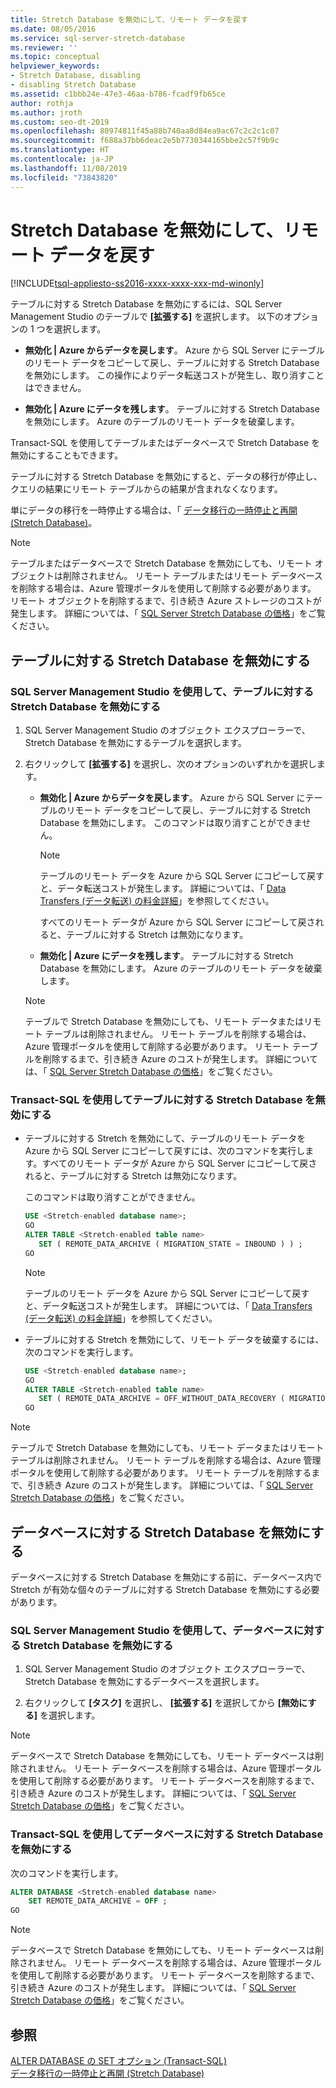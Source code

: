 ```yaml
---
title: Stretch Database を無効にして、リモート データを戻す
ms.date: 08/05/2016
ms.service: sql-server-stretch-database
ms.reviewer: ''
ms.topic: conceptual
helpviewer_keywords:
- Stretch Database, disabling
- disabling Stretch Database
ms.assetid: c1bbb24e-47e3-46aa-b786-fcadf9fb65ce
author: rothja
ms.author: jroth
ms.custom: seo-dt-2019
ms.openlocfilehash: 80974811f45a88b740aa8d84ea9ac67c2c2c1c07
ms.sourcegitcommit: f688a37bb6deac2e5b7730344165bbe2c57f9b9c
ms.translationtype: HT
ms.contentlocale: ja-JP
ms.lasthandoff: 11/08/2019
ms.locfileid: "73843820"
---
```

# <a name="disable-stretch-database-and-bring-back-remote-data"></a>Stretch Database を無効にして、リモート データを戻す
[!INCLUDE[tsql-appliesto-ss2016-xxxx-xxxx-xxx-md-winonly](../../includes/tsql-appliesto-ss2016-xxxx-xxxx-xxx-md-winonly.md)]


  テーブルに対する Stretch Database を無効にするには、SQL Server Management Studio のテーブルで **[拡張する]** を選択します。 以下のオプションの 1 つを選択します。  
  
-   **無効化 | Azure からデータを戻します**。 Azure から SQL Server にテーブルのリモート データをコピーして戻し、テーブルに対する Stretch Database を無効にします。 この操作によりデータ転送コストが発生し、取り消すことはできません。  
  
-   **無効化 | Azure にデータを残します**。 テーブルに対する Stretch Database を無効にします。  Azure のテーブルのリモート データを破棄します。  
  
 Transact-SQL を使用してテーブルまたはデータベースで Stretch Database を無効にすることもできます。  
  
 テーブルに対する Stretch Database を無効にすると、データの移行が停止し、クエリの結果にリモート テーブルからの結果が含まれなくなります。  
  
 単にデータの移行を一時停止する場合は、「 [データ移行の一時停止と再開 &#40;Stretch Database&#41;](../../sql-server/stretch-database/pause-and-resume-data-migration-stretch-database.md)。  
  
> [!NOTE]
> テーブルまたはデータベースで Stretch Database を無効にしても、リモート オブジェクトは削除されません。 リモート テーブルまたはリモート データベースを削除する場合は、Azure 管理ポータルを使用して削除する必要があります。 リモート オブジェクトを削除するまで、引き続き Azure ストレージのコストが発生します。 詳細については、「 [SQL Server Stretch Database の価格](https://azure.microsoft.com/pricing/details/sql-server-stretch-database/)」をご覧ください。  
  
## <a name="disable-stretch-database-for-a-table"></a>テーブルに対する Stretch Database を無効にする  
  
### <a name="use-sql-server-management-studio-to-disable-stretch-database-for-a-table"></a>SQL Server Management Studio を使用して、テーブルに対する Stretch Database を無効にする  
  
1.  SQL Server Management Studio のオブジェクト エクスプローラーで、Stretch Database を無効にするテーブルを選択します。  
  
2.  右クリックして **[拡張する]** を選択し、次のオプションのいずれかを選択します。  
  
    -   **無効化 | Azure からデータを戻します**。 Azure から SQL Server にテーブルのリモート データをコピーして戻し、テーブルに対する Stretch Database を無効にします。 このコマンドは取り消すことができません。  
  
        > [!NOTE]
        > テーブルのリモート データを Azure から SQL Server にコピーして戻すと、データ転送コストが発生します。 詳細については、「 [Data Transfers (データ転送) の料金詳細](https://azure.microsoft.com/pricing/details/data-transfers/)」を参照してください。  
  
         すべてのリモート データが Azure から SQL Server にコピーして戻されると、テーブルに対する Stretch は無効になります。  
  
    -   **無効化 | Azure にデータを残します**。 テーブルに対する Stretch Database を無効にします。  Azure のテーブルのリモート データを破棄します。  
  
    > [!NOTE]
    > テーブルで Stretch Database を無効にしても、リモート データまたはリモート テーブルは削除されません。 リモート テーブルを削除する場合は、Azure 管理ポータルを使用して削除する必要があります。 リモート テーブルを削除するまで、引き続き Azure のコストが発生します。 詳細については、「 [SQL Server Stretch Database の価格](https://azure.microsoft.com/pricing/details/sql-server-stretch-database/)」をご覧ください。  
  
### <a name="use-transact-sql-to-disable-stretch-database-for-a-table"></a>Transact-SQL を使用してテーブルに対する Stretch Database を無効にする  
  
-   テーブルに対する Stretch を無効にして、テーブルのリモート データを Azure から SQL Server にコピーして戻すには、次のコマンドを実行します。すべてのリモート データが Azure から SQL Server にコピーして戻されると、テーブルに対する Stretch は無効になります。

    このコマンドは取り消すことができません。  
  
    ```sql  
    USE <Stretch-enabled database name>;
    GO
    ALTER TABLE <Stretch-enabled table name>  
       SET ( REMOTE_DATA_ARCHIVE ( MIGRATION_STATE = INBOUND ) ) ; 
    GO 
    ```  
  
    > [!NOTE]
    > テーブルのリモート データを Azure から SQL Server にコピーして戻すと、データ転送コストが発生します。 詳細については、「 [Data Transfers (データ転送) の料金詳細](https://azure.microsoft.com/pricing/details/data-transfers/)」を参照してください。    
  
-   テーブルに対する Stretch を無効にして、リモート データを破棄するには、次のコマンドを実行します。  
  
    ```sql  
    USE <Stretch-enabled database name>;
    GO
    ALTER TABLE <Stretch-enabled table name>  
       SET ( REMOTE_DATA_ARCHIVE = OFF_WITHOUT_DATA_RECOVERY ( MIGRATION_STATE = PAUSED ) ) ; 
    GO
    ```  
  
> [!NOTE]
> テーブルで Stretch Database を無効にしても、リモート データまたはリモート テーブルは削除されません。 リモート テーブルを削除する場合は、Azure 管理ポータルを使用して削除する必要があります。 リモート テーブルを削除するまで、引き続き Azure のコストが発生します。 詳細については、「 [SQL Server Stretch Database の価格](https://azure.microsoft.com/pricing/details/sql-server-stretch-database/)」をご覧ください。  
  
## <a name="disable-stretch-database-for-a-database"></a>データベースに対する Stretch Database を無効にする  
 データベースに対する Stretch Database を無効にする前に、データベース内で Stretch が有効な個々のテーブルに対する Stretch Database を無効にする必要があります。  
  
### <a name="use-sql-server-management-studio-to-disable-stretch-database-for-a-database"></a>SQL Server Management Studio を使用して、データベースに対する Stretch Database を無効にする  
  
1.  SQL Server Management Studio のオブジェクト エクスプローラーで、Stretch Database を無効にするデータベースを選択します。  
  
2.  右クリックして **[タスク]** を選択し、 **[拡張する]** を選択してから **[無効にする]** を選択します。  
  
> [!NOTE]
> データベースで Stretch Database を無効にしても、リモート データベースは削除されません。 リモート データベースを削除する場合は、Azure 管理ポータルを使用して削除する必要があります。 リモート データベースを削除するまで、引き続き Azure のコストが発生します。 詳細については、「 [SQL Server Stretch Database の価格](https://azure.microsoft.com/pricing/details/sql-server-stretch-database/)」をご覧ください。  
  
### <a name="use-transact-sql-to-disable-stretch-database-for-a-database"></a>Transact-SQL を使用してデータベースに対する Stretch Database を無効にする  
 次のコマンドを実行します。  
  
```sql  
ALTER DATABASE <Stretch-enabled database name>  
    SET REMOTE_DATA_ARCHIVE = OFF ;  
GO 
```  
  
> [!NOTE]
> データベースで Stretch Database を無効にしても、リモート データベースは削除されません。 リモート データベースを削除する場合は、Azure 管理ポータルを使用して削除する必要があります。 リモート データベースを削除するまで、引き続き Azure のコストが発生します。 詳細については、「 [SQL Server Stretch Database の価格](https://azure.microsoft.com/pricing/details/sql-server-stretch-database/)」をご覧ください。  
  
## <a name="see-also"></a>参照  
 [ALTER DATABASE の SET オプション &#40;Transact-SQL&#41;](../../t-sql/statements/alter-database-transact-sql-set-options.md)   
 [データ移行の一時停止と再開 &#40;Stretch Database&#41;](../../sql-server/stretch-database/pause-and-resume-data-migration-stretch-database.md)  
  
  
